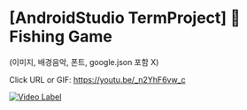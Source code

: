 # [AndroidStudio TermProject] :tropical_fish: Fishing Game
(이미지, 배경음악, 폰트, google.json 포함 X)

Click URL or GIF: https://youtu.be/_n2YhF6vw_c 

[![Video Label](https://user-images.githubusercontent.com/54823396/79413505-0ec02a80-7fe3-11ea-8c21-80373f75a597.gif)](https://youtu.be/_n2YhF6vw_c?t=0s)
